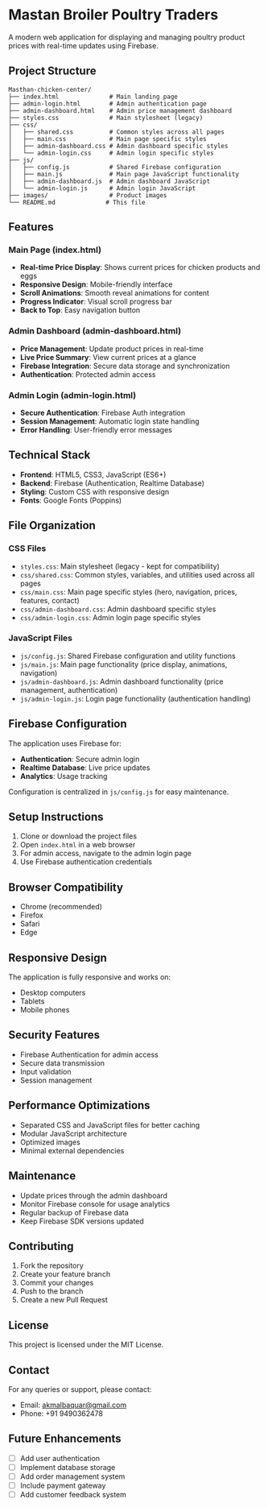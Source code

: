 # Mastan Broiler Poultry Traders

A modern web application for displaying and managing poultry product prices with real-time updates using Firebase.

## Project Structure

```
Masthan-chicken-center/
├── index.html              # Main landing page
├── admin-login.html        # Admin authentication page
├── admin-dashboard.html    # Admin price management dashboard
├── styles.css              # Main stylesheet (legacy)
├── css/
│   ├── shared.css          # Common styles across all pages
│   ├── main.css            # Main page specific styles
│   ├── admin-dashboard.css # Admin dashboard specific styles
│   └── admin-login.css     # Admin login specific styles
├── js/
│   ├── config.js           # Shared Firebase configuration
│   ├── main.js             # Main page JavaScript functionality
│   ├── admin-dashboard.js  # Admin dashboard JavaScript
│   └── admin-login.js      # Admin login JavaScript
├── images/                 # Product images
└── README.md              # This file
```

## Features

### Main Page (index.html)
- **Real-time Price Display**: Shows current prices for chicken products and eggs
- **Responsive Design**: Mobile-friendly interface
- **Scroll Animations**: Smooth reveal animations for content
- **Progress Indicator**: Visual scroll progress bar
- **Back to Top**: Easy navigation button

### Admin Dashboard (admin-dashboard.html)
- **Price Management**: Update product prices in real-time
- **Live Price Summary**: View current prices at a glance
- **Firebase Integration**: Secure data storage and synchronization
- **Authentication**: Protected admin access

### Admin Login (admin-login.html)
- **Secure Authentication**: Firebase Auth integration
- **Session Management**: Automatic login state handling
- **Error Handling**: User-friendly error messages

## Technical Stack

- **Frontend**: HTML5, CSS3, JavaScript (ES6+)
- **Backend**: Firebase (Authentication, Realtime Database)
- **Styling**: Custom CSS with responsive design
- **Fonts**: Google Fonts (Poppins)

## File Organization

### CSS Files
- `styles.css`: Main stylesheet (legacy - kept for compatibility)
- `css/shared.css`: Common styles, variables, and utilities used across all pages
- `css/main.css`: Main page specific styles (hero, navigation, prices, features, contact)
- `css/admin-dashboard.css`: Admin dashboard specific styles
- `css/admin-login.css`: Admin login page specific styles

### JavaScript Files
- `js/config.js`: Shared Firebase configuration and utility functions
- `js/main.js`: Main page functionality (price display, animations, navigation)
- `js/admin-dashboard.js`: Admin dashboard functionality (price management, authentication)
- `js/admin-login.js`: Login page functionality (authentication handling)

## Firebase Configuration

The application uses Firebase for:
- **Authentication**: Secure admin login
- **Realtime Database**: Live price updates
- **Analytics**: Usage tracking

Configuration is centralized in `js/config.js` for easy maintenance.

## Setup Instructions

1. Clone or download the project files
2. Open `index.html` in a web browser
3. For admin access, navigate to the admin login page
4. Use Firebase authentication credentials

## Browser Compatibility

- Chrome (recommended)
- Firefox
- Safari
- Edge

## Responsive Design

The application is fully responsive and works on:
- Desktop computers
- Tablets
- Mobile phones

## Security Features

- Firebase Authentication for admin access
- Secure data transmission
- Input validation
- Session management

## Performance Optimizations

- Separated CSS and JavaScript files for better caching
- Modular JavaScript architecture
- Optimized images
- Minimal external dependencies

## Maintenance

- Update prices through the admin dashboard
- Monitor Firebase console for usage analytics
- Regular backup of Firebase data
- Keep Firebase SDK versions updated

## Contributing

1. Fork the repository
2. Create your feature branch
3. Commit your changes
4. Push to the branch
5. Create a new Pull Request

## License

This project is licensed under the MIT License.

## Contact

For any queries or support, please contact:
- Email: akmalbaquar@gmail.com
- Phone: +91 9490362478

## Future Enhancements

- [ ] Add user authentication
- [ ] Implement database storage
- [ ] Add order management system
- [ ] Include payment gateway
- [ ] Add customer feedback system 

